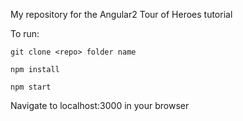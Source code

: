 My repository for the Angular2 Tour of Heroes tutorial

To run:

`git clone <repo> folder name`

`npm install`

`npm start`

Navigate to localhost:3000 in your browser
